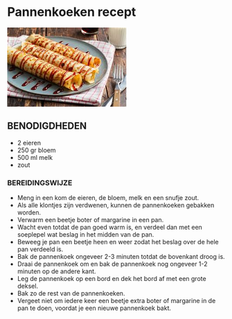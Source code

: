 # Pannenkoeken recept
![pannenkoeken](image.JPEG)
## BENODIGDHEDEN
- 2 eieren
- 250 gr bloem
- 500 ml melk
- zout

### BEREIDINGSWIJZE
- Meng in een kom de eieren, de bloem, melk en een snufje zout. 
- Als alle klontjes zijn verdwenen, kunnen de pannenkoeken gebakken worden.
- Verwarm een beetje boter of margarine in een pan. 
- Wacht even totdat de pan goed warm is, en verdeel dan met een soeplepel wat beslag in het midden van de pan. 
- Beweeg je pan een beetje heen en weer zodat het beslag over de hele pan verdeeld is. 
- Bak de pannenkoek ongeveer 2-3 minuten totdat de bovenkant droog is. 
- Draai de pannenkoek om en bak de pannenkoek nog ongeveer 1-2 minuten op de andere kant.
- Leg de pannenkoek op een bord en dek het bord af met een grote deksel. 
- Bak zo de rest van de pannenkoeken. 
- Vergeet niet om iedere keer een beetje extra boter of margarine in de pan te doen, voordat je een nieuwe pannenkoek bakt.


